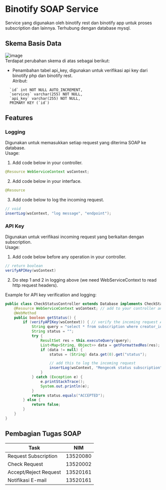 # Binotify SOAP Service

Service yang digunakan oleh binotify rest dan binotify app untuk proses subscription dan lainnya. Terhubung dengan database mysql.

## Skema Basis Data

![image](https://user-images.githubusercontent.com/71055612/205102275-7b281994-1dc4-4310-9481-3d1f4e531452.png)  
Terdapat perubahan skema di atas sebagai berikut:

- Penambahan tabel api_key, digunakan untuk verifikasi api key dari binotify php dan binotify rest.  
  Atribut:

```
  `id` int NOT NULL AUTO_INCREMENT,
  `services` varchar(255) NOT NULL,
  `api_key` varchar(255) NOT NULL,
  PRIMARY KEY (`id`)
```

## Features

### Logging

Digunakan untuk memasukkan setiap request yang diterima SOAP ke database.  
Usage:

1. Add code below in your controller.

```java
@Resource WebServiceContext wsContext;
```

2. Add code below in your interface.

```java
@Resource
```

3. Add code below to log the incoming request.

```java
// void
insertLog(wsContext, "log message", "endpoint");
```

### API Key

Digunakan untuk verifikasi incoming request yang berkaitan dengan subscription.  
Usage:

1. Add code below before any operation in your controller.

```java
// return boolean
verifyAPIKey(wsContext)
```

2. Do step 1 and 2 in logging above (we need WebServiceContext to read http request headers).

Example for API key verification and logging:

```java
public class CheckStatusController extends Database implements CheckStatusInterface {
    @Resource WebServiceContext wsContext; // add to your controller and interface
    @WebMethod
    public boolean getStatus() {
        if (verifyAPIKey(wsContext)) { // verify the incoming request API key
            String query = "select * from subscription where creator_id = " + creator_id + " and subscriber_id = " + subscriber_id;
            String status = "";
            try {
                ResultSet res = this.executeQuery(query);
                List<Map<String, Object>> data = getFormattedRes(res);
                if (data != null) {
                    status = (String) data.get(0).get("status");

                    // add this to log the incoming request
                    insertLog(wsContext, "Mengecek status subscription", "/subscription-status");
                }
            } catch (Exception e) {
                e.printStackTrace();
                System.out.println(e);
            }
            return status.equals("ACCEPTED");
        } else {
            return false;
        }
    }
}
```

## Pembagian Tugas SOAP

| Task                  | NIM      |
| --------------------- | -------- |
| Request Subscription  | 13520080 |
| Check Request         | 13520002 |
| Accept/Reject Request | 13520161 |
| Notifikasi E-mail     | 13520161 |
